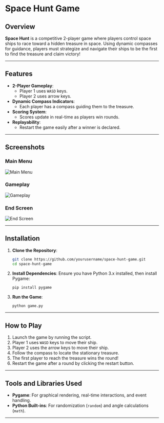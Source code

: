 # Space Hunt Game

## Overview

**Space Hunt** is a competitive 2-player game where players control space ships to race toward a hidden treasure in space. Using dynamic compasses for guidance, players must strategize and navigate their ships to be the first to find the treasure and claim victory!

---

## Features

- **2-Player Gameplay**:
  - Player 1 uses `WASD` keys.
  - Player 2 uses arrow keys.
- **Dynamic Compass Indicators**:
  - Each player has a compass guiding them to the treasure.
- **Scoring System**:
  - Scores update in real-time as players win rounds.
- **Replayability**:
  - Restart the game easily after a winner is declared.

---

## Screenshots

### Main Menu
![Main Menu](https://github.com/user-attachments/assets/3e0a0b0f-1522-4f93-959d-683fe0162b40)

### Gameplay
![Gameplay](https://github.com/user-attachments/assets/8c51ea7e-aec8-4e78-bcf2-ea31fb51a46d)

### End Screen
![End Screen](https://github.com/user-attachments/assets/75049ce1-91b0-438f-bffe-9364a06e6a7e)


---

## Installation

1. **Clone the Repository**:
   ```bash
   git clone https://github.com/yourusername/space-hunt-game.git
   cd space-hunt-game
   ```

2. **Install Dependencies**:
   Ensure you have Python 3.x installed, then install Pygame:
   ```bash
   pip install pygame
   ```

3. **Run the Game**:
   ```bash
   python game.py
   ```

---

## How to Play

1. Launch the game by running the script.
2. Player 1 uses `WASD` keys to move their ship.
3. Player 2 uses the arrow keys to move their ship.
4. Follow the compass to locate the stationary treasure.
5. The first player to reach the treasure wins the round!
6. Restart the game after a round by clicking the restart button.

---

## Tools and Libraries Used

- **Pygame**: For graphical rendering, real-time interactions, and event handling.
- **Python Built-ins**: For randomization (`random`) and angle calculations (`math`).

---

